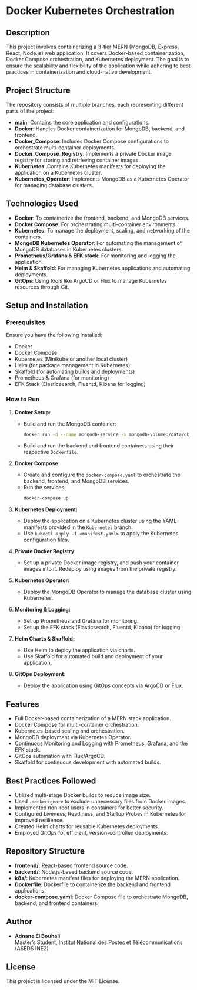 # Docker Kubernetes Orchestration

## Description
This project involves containerizing a 3-tier MERN (MongoDB, Express, React, Node.js) web application. It covers Docker-based containerization, Docker Compose orchestration, and Kubernetes deployment. The goal is to ensure the scalability and flexibility of the application while adhering to best practices in containerization and cloud-native development.

## Project Structure
The repository consists of multiple branches, each representing different parts of the project:

- **main**: Contains the core application and configurations.
- **Docker**: Handles Docker containerization for MongoDB, backend, and frontend.
- **Docker_Compose**: Includes Docker Compose configurations to orchestrate multi-container deployments.
- **Docker_Compose_Registry**: Implements a private Docker image registry for storing and retrieving container images.
- **Kubernetes**: Contains Kubernetes manifests for deploying the application on a Kubernetes cluster.
- **Kubernetes_Operator**: Implements MongoDB as a Kubernetes Operator for managing database clusters.

## Technologies Used
- **Docker**: To containerize the frontend, backend, and MongoDB services.
- **Docker Compose**: For orchestrating multi-container environments.
- **Kubernetes**: To manage the deployment, scaling, and networking of the containers.
- **MongoDB Kubernetes Operator**: For automating the management of MongoDB databases in Kubernetes clusters.
- **Prometheus/Grafana & EFK stack**: For monitoring and logging the application.
- **Helm & Skaffold**: For managing Kubernetes applications and automating deployments.
- **GitOps**: Using tools like ArgoCD or Flux to manage Kubernetes resources through Git.

## Setup and Installation

### Prerequisites
Ensure you have the following installed:
- Docker
- Docker Compose
- Kubernetes (Minikube or another local cluster)
- Helm (for package management in Kubernetes)
- Skaffold (for automating builds and deployments)
- Prometheus & Grafana (for monitoring)
- EFK Stack (Elasticsearch, Fluentd, Kibana for logging)

### How to Run

1. **Docker Setup:**
    - Build and run the MongoDB container:
      ```bash
      docker run -d --name mongodb-service -v mongodb-volume:/data/db mongo
      ```
    - Build and run the backend and frontend containers using their respective `Dockerfile`.

2. **Docker Compose:**
    - Create and configure the `docker-compose.yaml` to orchestrate the backend, frontend, and MongoDB services.
    - Run the services:
      ```bash
      docker-compose up
      ```

3. **Kubernetes Deployment:**
    - Deploy the application on a Kubernetes cluster using the YAML manifests provided in the `Kubernetes` branch.
    - Use `kubectl apply -f <manifest.yaml>` to apply the Kubernetes configuration files.

4. **Private Docker Registry:**
    - Set up a private Docker image registry, and push your container images into it. Redeploy using images from the private registry.

5. **Kubernetes Operator:**
    - Deploy the MongoDB Operator to manage the database cluster using Kubernetes.

6. **Monitoring & Logging:**
    - Set up Prometheus and Grafana for monitoring.
    - Set up the EFK stack (Elasticsearch, Fluentd, Kibana) for logging.

7. **Helm Charts & Skaffold:**
    - Use Helm to deploy the application via charts.
    - Use Skaffold for automated build and deployment of your application.

8. **GitOps Deployment:**
    - Deploy the application using GitOps concepts via ArgoCD or Flux.

## Features
- Full Docker-based containerization of a MERN stack application.
- Docker Compose for multi-container orchestration.
- Kubernetes-based scaling and orchestration.
- MongoDB deployment via Kubernetes Operator.
- Continuous Monitoring and Logging with Prometheus, Grafana, and the EFK stack.
- GitOps automation with Flux/ArgoCD.
- Skaffold for continuous development with automated builds.

## Best Practices Followed
- Utilized multi-stage Docker builds to reduce image size.
- Used `.dockerignore` to exclude unnecessary files from Docker images.
- Implemented non-root users in containers for better security.
- Configured Liveness, Readiness, and Startup Probes in Kubernetes for improved resilience.
- Created Helm charts for reusable Kubernetes deployments.
- Employed GitOps for efficient, version-controlled deployments.

## Repository Structure
- **frontend/**: React-based frontend source code.
- **backend/**: Node.js-based backend source code.
- **k8s/**: Kubernetes manifest files for deploying the MERN application.
- **Dockerfile**: Dockerfile to containerize the backend and frontend applications.
- **docker-compose.yaml**: Docker Compose file to orchestrate MongoDB, backend, and frontend containers.

## Author
- **Adnane El Bouhali**  
  Master’s Student, Institut National des Postes et Télécommunications (ASEDS INE2)

## License
This project is licensed under the MIT License.
